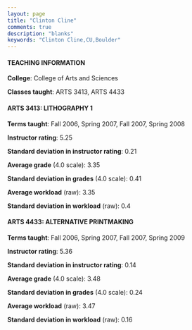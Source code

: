 ```yaml
---
layout: page
title: "Clinton Cline" 
comments: true
description: "blanks"
keywords: "Clinton Cline,CU,Boulder"
---
```

<head>
<script src="https://ajax.googleapis.com/ajax/libs/jquery/2.1.3/jquery.min.js"></script>
<script src="https://dl.dropboxusercontent.com/s/pc42nxpaw1ea4o9/highcharts.js?dl=0"></script>
<!-- <script src="../assets/js/highcharts.js"></script> -->
<style type="text/css">@font-face {
	font-family: "Bebas Neue";
	src: url(https://www.filehosting.org/file/details/544349/BebasNeue Regular.otf) format("opentype");
	}
	h1.Bebas { 
		font-family: "Bebas Neue", Verdana, Tahoma;
	}
</style>
</head>
	   
#### TEACHING INFORMATION

**College**: College of Arts and Sciences

**Classes taught**: ARTS 3413, ARTS 4433

#### ARTS 3413: LITHOGRAPHY 1

**Terms taught**: Fall 2006, Spring 2007, Fall 2007, Spring 2008

**Instructor rating**: 5.25

**Standard deviation in instructor rating**: 0.21

**Average grade** (4.0 scale): 3.35

**Standard deviation in grades** (4.0 scale): 0.41

**Average workload** (raw): 3.35

**Standard deviation in workload** (raw): 0.4

#### ARTS 4433: ALTERNATIVE PRINTMAKING

**Terms taught**: Fall 2006, Spring 2007, Fall 2007, Spring 2009

**Instructor rating**: 5.36

**Standard deviation in instructor rating**: 0.14

**Average grade** (4.0 scale): 3.48

**Standard deviation in grades** (4.0 scale): 0.24

**Average workload** (raw): 3.47

**Standard deviation in workload** (raw): 0.16

